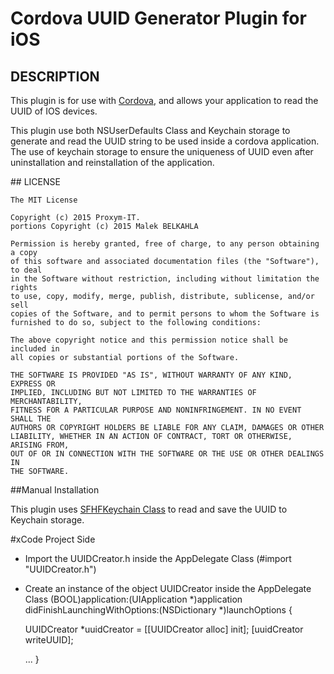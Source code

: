 # Cordova UUID Generator Plugin for iOS

## DESCRIPTION

This plugin is for use with [Cordova](http://incubator.apache.org/cordova/), and allows your application to read the UUID of IOS devices.

This plugin use both NSUserDefaults Class and Keychain storage to generate and read the UUID string to be used inside a cordova application.
The use of keychain storage to ensure the uniqueness of UUID even after uninstallation and reinstallation of the application.

##<a name="license"></a> LICENSE

	The MIT License

	Copyright (c) 2015 Proxym-IT.
	portions Copyright (c) 2015 Malek BELKAHLA

	Permission is hereby granted, free of charge, to any person obtaining a copy
	of this software and associated documentation files (the "Software"), to deal
	in the Software without restriction, including without limitation the rights
	to use, copy, modify, merge, publish, distribute, sublicense, and/or sell
	copies of the Software, and to permit persons to whom the Software is
	furnished to do so, subject to the following conditions:

	The above copyright notice and this permission notice shall be included in
	all copies or substantial portions of the Software.

	THE SOFTWARE IS PROVIDED "AS IS", WITHOUT WARRANTY OF ANY KIND, EXPRESS OR
	IMPLIED, INCLUDING BUT NOT LIMITED TO THE WARRANTIES OF MERCHANTABILITY,
	FITNESS FOR A PARTICULAR PURPOSE AND NONINFRINGEMENT. IN NO EVENT SHALL THE
	AUTHORS OR COPYRIGHT HOLDERS BE LIABLE FOR ANY CLAIM, DAMAGES OR OTHER
	LIABILITY, WHETHER IN AN ACTION OF CONTRACT, TORT OR OTHERWISE, ARISING FROM,
	OUT OF OR IN CONNECTION WITH THE SOFTWARE OR THE USE OR OTHER DEALINGS IN
	THE SOFTWARE.




##<a name="manual_installation"></a>Manual Installation

This plugin uses [SFHFKeychain Class](https://github.com/jayway/SFHFKeychainUtils) to read and save the UUID to Keychain storage.

#xCode Project Side

- Import the UUIDCreator.h inside the AppDelegate Class (#import "UUIDCreator.h")
- Create an instance of the object UUIDCreator inside the AppDelegate Class 
 (BOOL)application:(UIApplication *)application didFinishLaunchingWithOptions:(NSDictionary *)launchOptions 
{
    
    UUIDCreator *uuidCreator = [[UUIDCreator alloc] init];
    [uuidCreator writeUUID];
    
    ...
}
